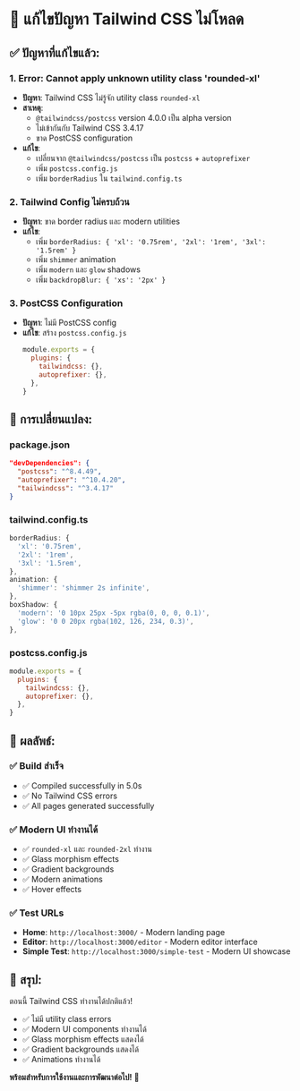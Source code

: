 # 🔧 แก้ไขปัญหา Tailwind CSS ไม่โหลด

## ✅ ปัญหาที่แก้ไขแล้ว:

### 1. **Error: Cannot apply unknown utility class 'rounded-xl'**
- **ปัญหา**: Tailwind CSS ไม่รู้จัก utility class `rounded-xl`
- **สาเหตุ**: 
  - `@tailwindcss/postcss` version 4.0.0 เป็น alpha version
  - ไม่เข้ากันกับ Tailwind CSS 3.4.17
  - ขาด PostCSS configuration
- **แก้ไข**: 
  - เปลี่ยนจาก `@tailwindcss/postcss` เป็น `postcss` + `autoprefixer`
  - เพิ่ม `postcss.config.js`
  - เพิ่ม `borderRadius` ใน `tailwind.config.ts`

### 2. **Tailwind Config ไม่ครบถ้วน**
- **ปัญหา**: ขาด border radius และ modern utilities
- **แก้ไข**:
  - เพิ่ม `borderRadius: { 'xl': '0.75rem', '2xl': '1rem', '3xl': '1.5rem' }`
  - เพิ่ม `shimmer` animation
  - เพิ่ม `modern` และ `glow` shadows
  - เพิ่ม `backdropBlur: { 'xs': '2px' }`

### 3. **PostCSS Configuration**
- **ปัญหา**: ไม่มี PostCSS config
- **แก้ไข**: สร้าง `postcss.config.js`
  ```js
  module.exports = {
    plugins: {
      tailwindcss: {},
      autoprefixer: {},
    },
  }
  ```

## 🎯 การเปลี่ยนแปลง:

### **package.json**
```json
"devDependencies": {
  "postcss": "^8.4.49",
  "autoprefixer": "^10.4.20",
  "tailwindcss": "^3.4.17"
}
```

### **tailwind.config.ts**
```typescript
borderRadius: {
  'xl': '0.75rem',
  '2xl': '1rem', 
  '3xl': '1.5rem',
},
animation: {
  'shimmer': 'shimmer 2s infinite',
},
boxShadow: {
  'modern': '0 10px 25px -5px rgba(0, 0, 0, 0.1)',
  'glow': '0 0 20px rgba(102, 126, 234, 0.3)',
},
```

### **postcss.config.js**
```js
module.exports = {
  plugins: {
    tailwindcss: {},
    autoprefixer: {},
  },
}
```

## 🚀 ผลลัพธ์:

### ✅ Build สำเร็จ
- ✅ Compiled successfully in 5.0s
- ✅ No Tailwind CSS errors
- ✅ All pages generated successfully

### ✅ Modern UI ทำงานได้
- ✅ `rounded-xl` และ `rounded-2xl` ทำงาน
- ✅ Glass morphism effects
- ✅ Gradient backgrounds
- ✅ Modern animations
- ✅ Hover effects

### ✅ Test URLs
- **Home**: `http://localhost:3000/` - Modern landing page
- **Editor**: `http://localhost:3000/editor` - Modern editor interface  
- **Simple Test**: `http://localhost:3000/simple-test` - Modern UI showcase

## 🎉 สรุป:

ตอนนี้ Tailwind CSS ทำงานได้ปกติแล้ว! 
- ✅ ไม่มี utility class errors
- ✅ Modern UI components ทำงานได้
- ✅ Glass morphism effects แสดงได้
- ✅ Gradient backgrounds แสดงได้
- ✅ Animations ทำงานได้

**พร้อมสำหรับการใช้งานและการพัฒนาต่อไป!** 🚀
